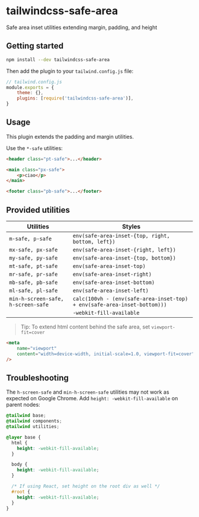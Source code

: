 # tailwindcss-safe-area

Safe area inset utilities extending margin, padding, and height

## Getting started

```sh
npm install --dev tailwindcss-safe-area
```

Then add the plugin to your `tailwind.config.js` file:

```js
// tailwind.config.js
module.exports = {
	theme: {},
	plugins: [require('tailwindcss-safe-area')],
}
```

## Usage

This plugin extends the padding and margin utilities.

Use the `*-safe` utilities:

```html
<header class="pt-safe">...</header>

<main class="px-safe">
	<p>ciao</p>
</main>

<footer class="pb-safe">...</footer>
```

## Provided utilities

| Utilities                          | Styles                                                                   |
| ---------------------------------- | ------------------------------------------------------------------------ |
| `m-safe, p-safe`                   | `env(safe-area-inset-{top, right, bottom, left})`                        |
| `mx-safe, px-safe`                 | `env(safe-area-inset-{right, left})`                                     |
| `my-safe, py-safe`                 | `env(safe-area-inset-{top, bottom})`                                     |
| `mt-safe, pt-safe`                 | `env(safe-area-inset-top)`                                               |
| `mr-safe, pr-safe`                 | `env(safe-area-inset-right)`                                             |
| `mb-safe, pb-safe`                 | `env(safe-area-inset-bottom)`                                            |
| `ml-safe, pl-safe`                 | `env(safe-area-inset-left)`                                              |
| `min-h-screen-safe, h-screen-safe` | `calc(100vh - (env(safe-area-inset-top) + env(safe-area-inset-bottom)))` |
|                                    | `-webkit-fill-available`                                                 |

> Tip: To extend html content behind the safe area, set `viewport-fit=cover`

```html
<meta
	name="viewport"
	content="width=device-width, initial-scale=1.0, viewport-fit=cover"
/>
```

## Troubleshooting

The `h-screen-safe` and `min-h-screen-safe` utilities may not work as expected on Google Chrome. Add `height: -webkit-fill-available` on parent nodes:

```css
@tailwind base;
@tailwind components;
@tailwind utilities;

@layer base {
  html {
    height: -webkit-fill-available;
  }

  body {
    height: -webkit-fill-available;
  }

  /* If using React, set height on the root div as well */
  #root {
    height: -webkit-fill-available;
  }
}
```
